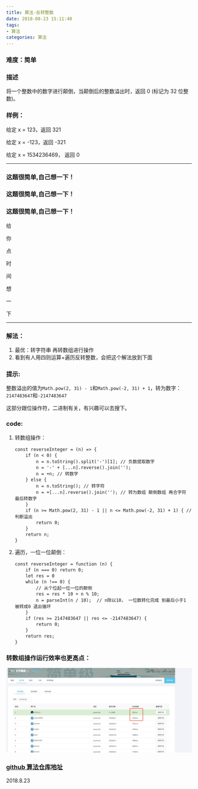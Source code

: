 ```yaml
---
title: 算法-反转整数
date: 2018-08-23 15:11:40
tags:
- 算法
categories: 算法
---
```


### 难度：简单

### 描述

将一个整数中的数字进行颠倒，当颠倒后的整数溢出时，返回 0 (标记为 32 位整数)。

### 样例：

给定 x = 123，返回 321

给定 x = -123，返回 -321

给定 x = 1534236469， 返回 0

---

### 这题很简单,自己想一下！

### 这题很简单,自己想一下！

### 这题很简单,自己想一下！

给

你

点

时

间

想

一

下

---

### 解法：

1. 最优：转字符串 再转数组进行操作
2. 看到有人用四则运算+遍历反转整数，会把这个解法放到下面

### 提示:

整数溢出的值为`Math.pow(2, 31) - 1`和`Math.pow(-2, 31) + 1`，转为数字：`2147483647`和`-2147483647`

这部分跟位操作符，二进制有关，有兴趣可以去搜下。

### code:

1.  转数组操作：

        const reverseInteger = (n) => {
            if (n < 0) {
                n = n.toString().split('-')[1]; // 负数提取数字
                n = '-' + [...n].reverse().join('');
                n = +n; // 转数字
            } else {
                n = n.toString(); // 转字符
                n = +[...n].reverse().join(''); // 转为数组 颠倒数组 再合字符 最后转数字
            }
            if (n >= Math.pow(2, 31) - 1 || n <= Math.pow(-2, 31) + 1) { // 判断溢出
                return 0;
            }
            return n;
        }

2.  遍历，一位一位颠倒：

        const reverseInteger = function (n) {
            if (n === 0) return 0;
            let res = 0
            while (n !== 0) {
                // 从个位起一位一位的颠倒
                res = res * 10 + n % 10;
                n = parseInt(n / 10);  // n除以10， 一位数转化完成 到最后小于1 被转成0 退出循环
            }
            if (res >= 2147483647 || res <= -2147483647) {
                return 0;
            }
            return res;
        }

### 转数组操作运行效率也更高点：

![](https://github.com/OBKoro1/articleImg_src/blob/master/weibo_img_move/005Y4rCogy1fujnet3b8vj318z0kh41p.jpg?raw=true)


### [github 算法仓库地址](https://github.com/OBKoro1/Brush_algorithm)

2018.8.23